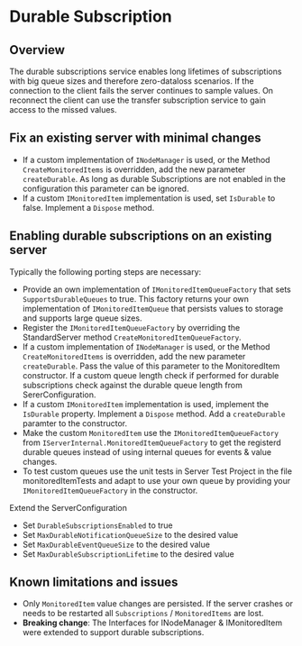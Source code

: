 # Durable Subscription #
## Overview  ##

The durable subscriptions service enables long lifetimes of subscriptions with big queue sizes and therefore zero-dataloss scenarios.
If the connection to the client fails the server continues to sample values. On reconnect the client can use the transfer subscription service to gain access to the missed values.

## Fix an existing server with minimal changes
  - If a custom implementation of `INodeManager` is used, or the Method `CreateMonitoredItems` is overridden, add the new parameter `createDurable`. As long as durable Subscriptions are not enabled in the configuration this parameter can be ignored.
  - If a custom `IMonitoredItem` implementation is used, set `IsDurable` to false. Implement a `Dispose` method.

## Enabling durable subscriptions on an existing server

Typically the following porting steps are necessary:

  - Provide an own implementation of `IMonitoredItemQueueFactory` that sets `SupportsDurableQueues` to true. This factory returns your own implementation of `IMonitoredItemQueue` that persists values to storage and supports large queue sizes.
  - Register the `IMonitoredItemQueueFactory` by overriding the StandardServer method `CreateMonitoredItemQueueFactory`.
  - If a custom implementation of `INodeManager` is used, or the Method `CreateMonitoredItems` is overridden, add the new parameter `createDurable`. Pass the value of this parameter to the MonitoredItem constructor. If a custom queue length check if performed for durable subscriptions check against the durable queue length from SererConfiguration.
  - If a custom `IMonitoredItem` implementation is used, implement the `IsDurable` property. Implement a `Dispose` method. Add a `createDurable` paramter to the constructor. 
  - Make the custom `MonitoredItem` use the `IMonitoredItemQueueFactory` from `IServerInternal.MonitoredItemQueueFactory` to get the registerd durable queues instead of using internal queues for events & value changes.
  - To test custom queues use the unit tests in Server Test Project in the file monitoredItemTests and adapt to use your own queue by providing your `IMonitoredItemQueueFactory` in the constructor.

Extend the ServerConfiguration
  - Set `DurableSubscriptionsEnabled` to true
  - Set `MaxDurableNotificationQueueSize` to the desired value
  - Set `MaxDurableEventQueueSize` to the desired value
  - Set `MaxDurableSubscriptionLifetime` to the desired value

## Known limitations and issues

- Only `MonitoredItem` value changes are persisted. If the server crashes or needs to be restarted all `Subscriptions` / `MonitoredItems` are lost.
- **Breaking change**: The Interfaces for INodeManager & IMonitoredItem were extended to support durable subscriptions. 
